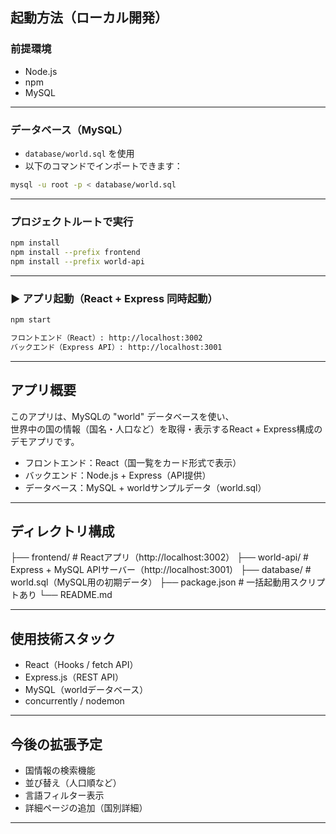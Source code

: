 ## 起動方法（ローカル開発）
 
 ### 前提環境
 - Node.js
 - npm
 - MySQL
 
 ---
 
 ### データベース（MySQL）
 
 - `database/world.sql` を使用
 - 以下のコマンドでインポートできます：
 
 ```bash
 mysql -u root -p < database/world.sql
 ```
 ---
 
 ### プロジェクトルートで実行
 ```bash
 npm install
 npm install --prefix frontend
 npm install --prefix world-api
 ```
 ---
 
 ### ▶ アプリ起動（React + Express 同時起動）
 
 ```bash
 npm start
 ```
 ```md
フロントエンド（React）: http://localhost:3002
バックエンド（Express API）: http://localhost:3001
 ```
 ---

## アプリ概要

このアプリは、MySQLの "world" データベースを使い、  
世界中の国の情報（国名・人口など）を取得・表示するReact + Express構成のデモアプリです。

- フロントエンド：React（国一覧をカード形式で表示）
- バックエンド：Node.js + Express（API提供）
- データベース：MySQL + worldサンプルデータ（world.sql）

---

## ディレクトリ構成

├── frontend/        # Reactアプリ（http://localhost:3002）
├── world-api/       # Express + MySQL APIサーバー（http://localhost:3001）
├── database/        # world.sql（MySQL用の初期データ）
├── package.json     # 一括起動用スクリプトあり
└── README.md

---

## 使用技術スタック

- React（Hooks / fetch API）
- Express.js（REST API）
- MySQL（worldデータベース）
- concurrently / nodemon

---

## 今後の拡張予定

- 国情報の検索機能
- 並び替え（人口順など）
- 言語フィルター表示
- 詳細ページの追加（国別詳細）

---